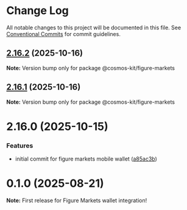 # Change Log

All notable changes to this project will be documented in this file.
See [Conventional Commits](https://conventionalcommits.org) for commit guidelines.

## [2.16.2](https://github.com/hyperweb-io/cosmos-kit/compare/@cosmos-kit/figure-markets@2.16.1...@cosmos-kit/figure-markets@2.16.2) (2025-10-16)

**Note:** Version bump only for package @cosmos-kit/figure-markets





## [2.16.1](https://github.com/hyperweb-io/cosmos-kit/compare/@cosmos-kit/figure-markets@2.16.0...@cosmos-kit/figure-markets@2.16.1) (2025-10-16)

**Note:** Version bump only for package @cosmos-kit/figure-markets





# 2.16.0 (2025-10-15)


### Features

* initial commit for figure markets mobile wallet ([a85ac3b](https://github.com/hyperweb-io/cosmos-kit/commit/a85ac3b75ea47d0ac3d570511ffb306bccd26ee9))





# 0.1.0 (2025-08-21)

**Note:** First release for Figure Markets wallet integration!
